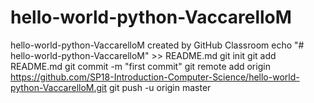 # hello-world-python-VaccarelloM
hello-world-python-VaccarelloM created by GitHub Classroom
echo "# hello-world-python-VaccarelloM" >> README.md
git init
git add README.md
git commit -m "first commit"
git remote add origin https://github.com/SP18-Introduction-Computer-Science/hello-world-python-VaccarelloM.git
git push -u origin master
